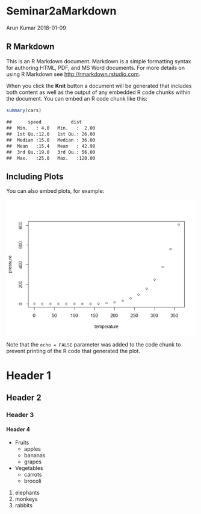 Seminar2aMarkdown
================
Arun Kumar
2018-01-09

R Markdown
----------

This is an R Markdown document. Markdown is a simple formatting syntax for authoring HTML, PDF, and MS Word documents. For more details on using R Markdown see <http://rmarkdown.rstudio.com>.

When you click the **Knit** button a document will be generated that includes both content as well as the output of any embedded R code chunks within the document. You can embed an R code chunk like this:

``` r
summary(cars)
```

    ##      speed           dist       
    ##  Min.   : 4.0   Min.   :  2.00  
    ##  1st Qu.:12.0   1st Qu.: 26.00  
    ##  Median :15.0   Median : 36.00  
    ##  Mean   :15.4   Mean   : 42.98  
    ##  3rd Qu.:19.0   3rd Qu.: 56.00  
    ##  Max.   :25.0   Max.   :120.00

Including Plots
---------------

You can also embed plots, for example:

![](Seminar2aMarkdown_files/figure-markdown_github/pressure-1.png)

Note that the `echo = FALSE` parameter was added to the code chunk to prevent printing of the R code that generated the plot.

Header 1
========

Header 2
--------

### Header 3

#### Header 4

-   Fruits
    -   apples
    -   bananas
    -   grapes
-   Vegetables
    -   carrots
    -   brocoli

1.  elephants
2.  monkeys
3.  rabbits
